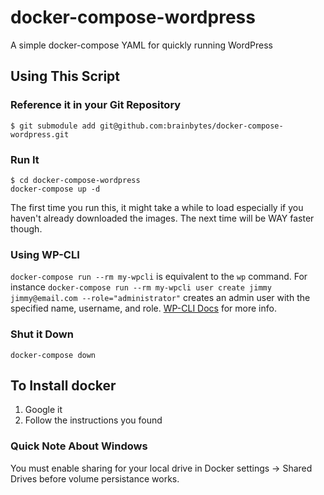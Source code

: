 # docker-compose-wordpress
A simple docker-compose YAML for quickly running WordPress

## Using This Script

### Reference it in your Git Repository

```
$ git submodule add git@github.com:brainbytes/docker-compose-wordpress.git
```

### Run It

```
$ cd docker-compose-wordpress
docker-compose up -d
```

The first time you run this, it might take a while to load especially if you haven't already 
downloaded the images. The next time will be WAY faster though.

### Using WP-CLI

`docker-compose run --rm my-wpcli` is equivalent to the `wp` command.  For instance `docker-compose run --rm my-wpcli user create jimmy jimmy@email.com --role="administrator"` creates an admin user with the specified name, username, and role.
[WP-CLI Docs](http://wp-cli.org/) for more info.

### Shut it Down

```
docker-compose down
```

## To Install docker

1. Google it
1. Follow the instructions you found

### Quick Note About Windows
You must enable sharing for your local drive in Docker settings -> Shared Drives before volume 
persistance works.
